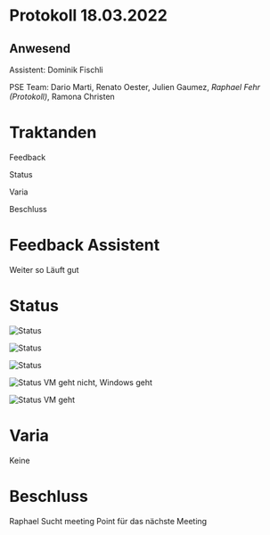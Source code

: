 # Protokoll 18.03.2022
## Anwesend 
Assistent: Dominik Fischli

PSE Team: Dario Marti, Renato Oester, Julien Gaumez, *Raphael Fehr (Protokoll)*, Ramona Christen

# Traktanden

Feedback 

Status

Varia 

Beschluss

# Feedback Assistent
Weiter so Läuft gut 


# Status
![Status](https://img.shields.io/badge/Ramona_Christen-Status-green)

![Status](https://img.shields.io/badge/Dario_Marti-Status-green)

![Status](https://img.shields.io/badge/Renat_Oester-Status-green)

![Status](https://img.shields.io/badge/Julien_Gaumez-Status-green)
VM geht nicht, Windows geht

![Status](https://img.shields.io/badge/Raphael_Fehr-Status-green)
VM geht 

# Varia 
Keine

# Beschluss 
Raphael Sucht meeting Point für das nächste Meeting

